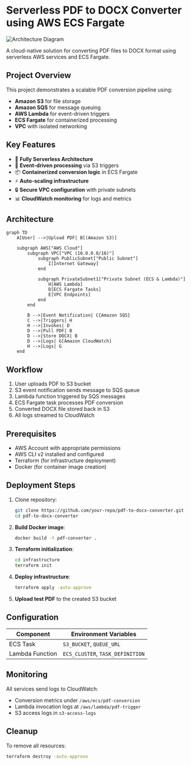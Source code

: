 # Serverless PDF to DOCX Converter using AWS ECS Fargate

![Architecture Diagram](architecture.png)

A cloud-native solution for converting PDF files to DOCX format using serverless AWS services and ECS Fargate.

## Project Overview

This project demonstrates a scalable PDF conversion pipeline using:
- **Amazon S3** for file storage
- **Amazon SQS** for message queuing
- **AWS Lambda** for event-driven triggers
- **ECS Fargate** for containerized processing
- **VPC** with isolated networking

## Key Features

- 🚀 **Fully Serverless Architecture**
- 🔄 **Event-driven processing** via S3 triggers
- 📦 **Containerized conversion logic** in ECS Fargate
- ⚡ **Auto-scaling infrastructure**
- 🔒 **Secure VPC configuration** with private subnets
- 📊 **CloudWatch monitoring** for logs and metrics

## Architecture

```mermaid
graph TD
    A[User] -->|Upload PDF| B[(Amazon S3)]
    
    subgraph AWS["AWS Cloud"]
        subgraph VPC["VPC (10.0.0.0/16)"]
            subgraph PublicSubnet["Public Subnet"]
                I[Internet Gateway]
            end
            
            subgraph PrivateSubnet1["Private Subnet (ECS & Lambda)"]
                H[AWS Lambda]
                D[ECS Fargate Tasks]
                E[VPC Endpoints]
            end
        end
        
        B -->|Event Notification| C{Amazon SQS}
        C -->|Triggers| H
        H -->|Invokes| D
        D -->|Pull PDF| B
        D -->|Store DOCX| B
        D -->|Logs| G[Amazon CloudWatch]
        H -->|Logs| G
    end
```
## Workflow

1. User uploads PDF to S3 bucket
2. S3 event notification sends message to SQS queue
3. Lambda function triggered by SQS messages
4. ECS Fargate task processes PDF conversion
5. Converted DOCX file stored back in S3
6. All logs streamed to CloudWatch

## Prerequisites

- AWS Account with appropriate permissions
- AWS CLI v2 installed and configured
- Terraform (for infrastructure deployment)
- Docker (for container image creation)

## Deployment Steps

1. Clone repository:
   ```bash
   git clone https://github.com/your-repo/pdf-to-docx-converter.git
   cd pdf-to-docx-converter
2. **Build Docker image**:
   ```bash
   docker build -t pdf-converter .
3. **Terraform initialization**:
   ```bash
   cd infrastructure
   terraform init
4. **Deploy infrastructure**:
   ```bash
   terraform apply -auto-approve
5. **Upload test PDF** to the created S3 bucket

## Configuration

| Component       | Environment Variables           |
|-----------------|----------------------------------|
| ECS Task        | `S3_BUCKET`, `QUEUE_URL`         |
| Lambda Function | `ECS_CLUSTER`, `TASK_DEFINITION` |

## Monitoring

All services send logs to CloudWatch:
- Conversion metrics under `/aws/ecs/pdf-conversion`
- Lambda invocation logs at `/aws/lambda/pdf-trigger`
- S3 access logs in `s3-access-logs`

## Cleanup

To remove all resources:
```bash
terraform destroy -auto-approve
